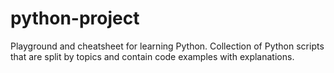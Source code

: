 # python-project
Playground and cheatsheet for learning Python. Collection of Python scripts that are split by topics and contain code examples with explanations.
